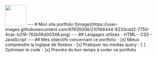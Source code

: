 <img src="https://user-images.githubusercontent.com/97635006/210299511-758b911c-734e-4727-862f-28e87912da87.png" data-canonical-src="https://user-images.githubusercontent.com/97635006/210299511-758b911c-734e-4727-862f-28e87912da87.png" width="70" height="70" />
---
# Mon site portfolio
![image](https://user-images.githubusercontent.com/97635006/210194444-8233cdd2-7750-4cac-b218-762b56d00348.png)
---
## Langages utilisés
- HTML
- CSS
- JavaScript
---
## Mes objectifs concernant ce portfolio
- [x] Mieux comprendre la logique de flexbox
- [x] Pratiquer les medias query
- [ ] Optimiser le code
- [x] Prendre du bon temps à coder ce portfolio
